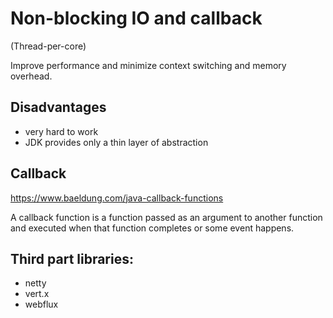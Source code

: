 # Non-blocking IO and callback

(Thread-per-core)

Improve performance and minimize context switching and memory overhead.

## Disadvantages

* very hard to work
* JDK provides only a thin layer of abstraction

## Callback

https://www.baeldung.com/java-callback-functions

A callback function is a function passed as an argument to another function and executed when that function completes or
some event happens.

## Third part libraries:

* netty
* vert.x
* webflux
